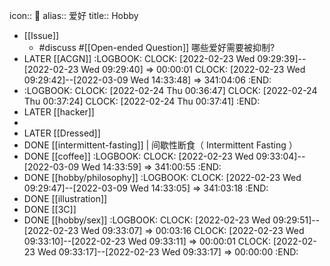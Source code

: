 icon:: 💓
alias:: 爱好
title:: Hobby
- [[Issue]]
  - #discuss #[[Open-ended Question]] 哪些爱好需要被抑制?
- LATER [[ACGN]]
  :LOGBOOK:
  CLOCK: [2022-02-23 Wed 09:29:39]--[2022-02-23 Wed 09:29:40] =>  00:00:01
  CLOCK: [2022-02-23 Wed 09:29:42]--[2022-03-09 Wed 14:33:48] =>  341:04:06
  :END:
- :LOGBOOK:
  CLOCK: [2022-02-24 Thu 00:36:47]
  CLOCK: [2022-02-24 Thu 00:37:24]
  CLOCK: [2022-02-24 Thu 00:37:41]
  :END:
- LATER [[hacker]]
-
- LATER [[Dressed]]
- DONE [[intermittent-fasting]] | 间歇性断食（ Intermittent Fasting ）
- DONE [[coffee]]
  :LOGBOOK:
  CLOCK: [2022-02-23 Wed 09:33:04]--[2022-03-09 Wed 14:33:59] =>  341:00:55
  :END:
- DONE [[hobby/philosophy]]
  :LOGBOOK:
  CLOCK: [2022-02-23 Wed 09:29:47]--[2022-03-09 Wed 14:33:05] =>  341:03:18
  :END:
- DONE [[illustration]]
- DONE [[3C]]
- DONE [[hobby/sex]]
  :LOGBOOK:
  CLOCK: [2022-02-23 Wed 09:29:51]--[2022-02-23 Wed 09:33:07] =>  00:03:16
  CLOCK: [2022-02-23 Wed 09:33:10]--[2022-02-23 Wed 09:33:11] =>  00:00:01
  CLOCK: [2022-02-23 Wed 09:33:17]--[2022-02-23 Wed 09:33:17] =>  00:00:00
  :END: